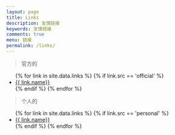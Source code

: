 ```yaml
---
layout: page
title: Links
description: 友情链接
keywords: 友情链接
comments: true
menu: 链接
permalink: /links/
---
```


> 官方的

<ul>
{% for link in site.data.links %}
  {% if link.src == 'official' %}
  <li><a href="{{ link.url }}" target="_blank">{{ link.name}}</a></li>
  {% endif %}
{% endfor %}
</ul>

> 个人的

<ul>
{% for link in site.data.links %}
  {% if link.src == 'personal' %}
  <li><a href="{{ link.url }}" target="_blank">{{ link.name}}</a></li>
  {% endif %}
{% endfor %}
</ul>
